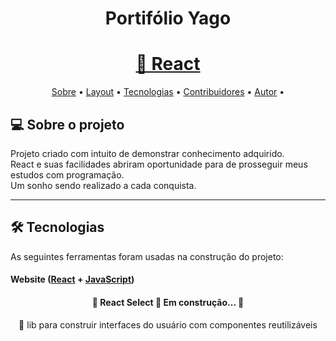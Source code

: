 <h1 align="center">Portifólio Yago</h1>

<h1 align="center">
    <a href="https://pt-br.reactjs.org/">🔗 React</a>
</h1>

<p align="center">
 <a href="#-sobre-o-projeto">Sobre</a> •
 <a href="#-layout">Layout</a> • 
 <a href="#-tecnologias">Tecnologias</a> • 
 <a href="#-contribuidores">Contribuidores</a> • 
 <a href="#-autor">Autor</a> • 
</p>

## 💻 Sobre o projeto

Projeto criado com intuito de demonstrar conhecimento adquirido.<br>
React e suas facilidades abriram oportunidade para de prosseguir meus estudos com programação.<br>
Um sonho sendo realizado a cada conquista.<br>

---

## 🛠 Tecnologias

As seguintes ferramentas foram usadas na construção do projeto:

#### **Website** ([React](https://reactjs.org/) + [JavaScript](https://developer.mozilla.org/))


<h4 align="center"> 
	🚧  React Select 🚀 Em construção...  🚧
</h4>

<p align="center">🚀 lib para construir interfaces do usuário com componentes reutilizáveis</p>
